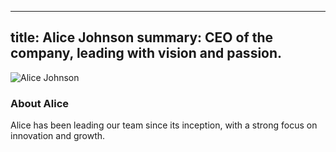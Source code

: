 
---
title: Alice Johnson
summary: CEO of the company, leading with vision and passion.
---

![Alice Johnson](../images/alice.jpg)

### About Alice
Alice has been leading our team since its inception, with a strong focus on innovation and growth.
